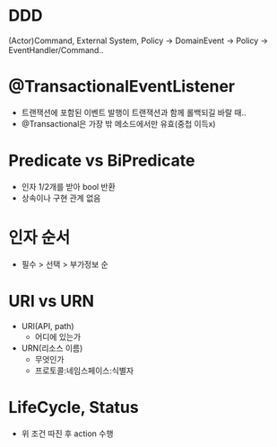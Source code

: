 # DDD
(Actor)Command, External System, Policy -> DomainEvent -> Policy -> EventHandler/Command..

# @TransactionalEventListener
- 트랜잭션에 포함된 이벤트 발행이 트랜잭션과 함께 롤백되길 바랄 때..
- @Transactional은 가장 밖 메소드에서만 유효(중첩 이득x)

# Predicate vs BiPredicate
- 인자 1/2개를 받아 bool 반환
- 상속이나 구현 관계 없음

# 인자 순서
- 필수 > 선택 > 부가정보 순

# URI vs URN
- URI(API, path)
  - 어디에 있는가
- URN(리소스 이름)
  - 무엇인가
  - 프로토콜:네임스페이스:식별자 


# LifeCycle, Status
- 위 조건 따진 후 action 수행
